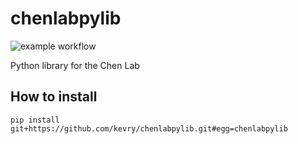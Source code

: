 # chenlabpylib

![example workflow](https://github.com/kevry/ChenLabPyLib/actions/workflows/python-package.yml/badge.svg)

Python library for the Chen Lab

## How to install

``pip install git+https://github.com/kevry/chenlabpylib.git#egg=chenlabpylib``
